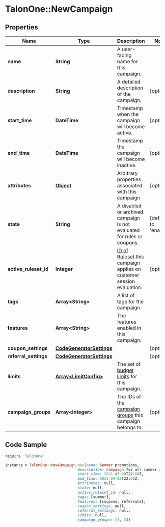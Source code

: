 # TalonOne::NewCampaign

## Properties

Name | Type | Description | Notes
------------ | ------------- | ------------- | -------------
**name** | **String** | A user-facing name for this campaign. | 
**description** | **String** | A detailed description of the campaign. | [optional] 
**start_time** | **DateTime** | Timestamp when the campaign will become active. | [optional] 
**end_time** | **DateTime** | Timestamp the campaign will become inactive. | [optional] 
**attributes** | [**Object**](.md) | Arbitrary properties associated with this campaign | [optional] 
**state** | **String** | A disabled or archived campaign is not evaluated for rules or coupons.  | [default to &#39;enabled&#39;]
**active_ruleset_id** | **Integer** | [ID of Ruleset](https://docs.talon.one/management-api/#operation/getRulesets) this campaign applies on customer session evaluation.  | [optional] 
**tags** | **Array&lt;String&gt;** | A list of tags for the campaign. | 
**features** | **Array&lt;String&gt;** | The features enabled in this campaign. | 
**coupon_settings** | [**CodeGeneratorSettings**](CodeGeneratorSettings.md) |  | [optional] 
**referral_settings** | [**CodeGeneratorSettings**](CodeGeneratorSettings.md) |  | [optional] 
**limits** | [**Array&lt;LimitConfig&gt;**](LimitConfig.md) | The set of [budget limits](https://docs.talon.one/docs/product/campaigns/settings/managing-campaign-budgets/) for this campaign.  | 
**campaign_groups** | **Array&lt;Integer&gt;** | The IDs of the [campaign groups](https://docs.talon.one/docs/product/account/managing-campaign-groups/) this campaign belongs to.  | [optional] 

## Code Sample

```ruby
require 'TalonOne'

instance = TalonOne::NewCampaign.new(name: Summer promotions,
                                 description: Campaign for all summer 2021 promotions,
                                 start_time: 2021-07-20T22:00Z,
                                 end_time: 2021-09-22T22:00Z,
                                 attributes: null,
                                 state: null,
                                 active_ruleset_id: null,
                                 tags: [summer],
                                 features: [coupons, referrals],
                                 coupon_settings: null,
                                 referral_settings: null,
                                 limits: null,
                                 campaign_groups: [1, 3])
```


